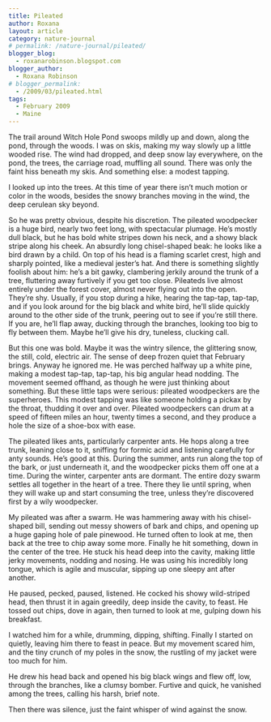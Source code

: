 ```yaml
---
title: Pileated
author: Roxana
layout: article
category: nature-journal
# permalink: /nature-journal/pileated/
blogger_blog:
  - roxanarobinson.blogspot.com
blogger_author:
  - Roxana Robinson
# blogger_permalink:
  - /2009/03/pileated.html
tags:
  - February 2009
  - Maine
---
```

The trail around Witch Hole Pond swoops mildly up and down, along the pond, through the woods. I was on skis, making my way slowly up a little wooded rise. The wind had dropped, and deep snow lay everywhere, on the pond, the trees, the carriage road, muffling all sound. There was only the faint hiss beneath my skis. And something else: a modest tapping.

I looked up into the trees. At this time of year there isn&#8217;t much motion or color in the woods, besides the snowy branches moving in the wind, the deep cerulean sky beyond. 

So he was pretty obvious, despite his discretion. The pileated woodpecker is a huge bird, nearly two feet long, with spectacular plumage. He&#8217;s mostly dull black, but he has bold white stripes down his neck, and a showy black stripe along his cheek. An absurdly long chisel-shaped beak: he looks like a bird drawn by a child. On top of his head is a flaming scarlet crest, high and sharply pointed, like a medieval jester&#8217;s hat. And there is something slightly foolish about him: he&#8217;s a bit gawky, clambering jerkily around the trunk of a tree, fluttering away furtively if you get too close. Pileateds live almost entirely under the forest cover, almost never flying out into the open. They&#8217;re shy. Usually, if you stop during a hike, hearing the tap-tap, tap-tap, and if you look around for the big black and white bird, he&#8217;ll slide quickly around to the other side of the trunk, peering out to see if you&#8217;re still there. If you are, he&#8217;ll flap away, ducking through the branches, looking too big to fly between them. Maybe he&#8217;ll give his dry, tuneless, clucking call.

But this one was bold. Maybe it was the wintry silence, the glittering snow, the still, cold, electric air. The sense of deep frozen quiet that February brings. Anyway he ignored me. He was perched halfway up a white pine, making a modest tap-tap, tap-tap, his big angular head nodding. The movement seemed offhand, as though he were just thinking about something. But these little taps were serious: pileated woodpeckers are the superheroes. This modest tapping was like someone holding a pickax by the throat, thudding it over and over. Pileated woodpeckers can drum at a speed of fifteen miles an hour, twenty times a second, and they produce a hole the size of a shoe-box with ease. 

The pileated likes ants, particularly carpenter ants. He hops along a tree trunk, leaning close to it, sniffing for formic acid and listening carefully for anty sounds. He&#8217;s good at this. During the summer, ants run along the top of the bark, or just underneath it, and the woodpecker picks them off one at a time. During the winter, carpenter ants are dormant. The entire dozy swarm settles all together in the heart of a tree. There they lie until spring, when they will wake up and start consuming the tree, unless they&#8217;re discovered first by a wily woodpecker.

My pileated was after a swarm. He was hammering away with his chisel-shaped bill, sending out messy showers of bark and chips, and opening up a huge gaping hole of pale pinewood. He turned often to look at me, then back at the tree to chip away some more. Finally he hit something, down in the center of the tree. He stuck his head deep into the cavity, making little jerky movements, nodding and nosing. He was using his incredibly long tongue, which is agile and muscular, sipping up one sleepy ant after another.

He paused, pecked, paused, listened. He cocked his showy wild-striped head, then thrust it in again greedily, deep inside the cavity, to feast. He tossed out chips, dove in again, then turned to look at me, gulping down his breakfast.

I watched him for a while, drumming, dipping, shifting. Finally I started on quietly, leaving him there to feast in peace. But my movement scared him, and the tiny crunch of my poles in the snow, the rustling of my jacket were too much for him.

He drew his head back and opened his big black wings and flew off, low, through the branches, like a clumsy bomber. Furtive and quick, he vanished among the trees, calling his harsh, brief note.

Then there was silence, just the faint whisper of wind against the snow.